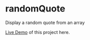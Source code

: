 # randomQuote
Display a random quote from an array 

<a href = "http://pheonix-soft.com/myprojects/randomQuote-master/index.html">Live Demo</a> of this project here.
